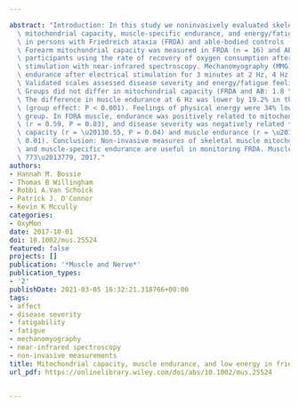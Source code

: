 ---
abstract: "Introduction: In this study we noninvasively evaluated skeletal muscle\
  \ mitochondrial capacity, muscle-specific endurance, and energy/fatigue feelings\
  \ in persons with Friedreich ataxia (FRDA) and able-bodied controls (AB). Methods:\
  \ Forearm mitochondrial capacity was measured in FRDA (n = 16) and AB (n = 10) study\
  \ participants using the rate of recovery of oxygen consumption after electrical\
  \ stimulation with near-infrared spectroscopy. Mechanomyography (MMG) assessed muscle\
  \ endurance after electrical stimulation for 3 minutes at 2 Hz, 4 Hz, and 6 Hz.\
  \ Validated scales assessed disease severity and energy/fatigue feelings. Results:\
  \ Groups did not differ in mitochondrial capacity (FRDA and AB: 1.8 \xB1 0.3 L/min).\
  \ The difference in muscle endurance at 6 Hz was lower by 19.2% in the FRDA group\
  \ (group effect: P < 0.001). Feelings of physical energy were 34% lower in FRDA\
  \ group. In FDRA muscle, endurance was positively related to mitochondrial capacity\
  \ (r = 0.59, P = 0.03), and disease severity was negatively related to mitochondrial\
  \ capacity (r = \u20130.55, P = 0.04) and muscle endurance (r = \u20130.60, P =\
  \ 0.01). Conclusion: Non-invasive measures of skeletal muscle mitochondrial capacity\
  \ and muscle-specific endurance are useful in monitoring FRDA. Muscle Nerve 56:\
  \ 773\u2013779, 2017."
authors:
- Hannah M. Bossie
- Thomas B Willingham
- Robbi A.Van Schoick
- Patrick J. O'Connor
- Kevin K Mccully
categories:
- OxyMon
date: 2017-10-01
doi: 10.1002/mus.25524
featured: false
projects: []
publication: '*Muscle and Nerve*'
publication_types:
- '2'
publishDate: 2021-03-05 16:32:21.318766+00:00
tags:
- affect
- disease severity
- fatigability
- fatigue
- mechanomyography
- near-infrared spectroscopy
- non-invasive measurements
title: Mitochondrial capacity, muscle endurance, and low energy in friedreich ataxia
url_pdf: https://onlinelibrary.wiley.com/doi/abs/10.1002/mus.25524

---
